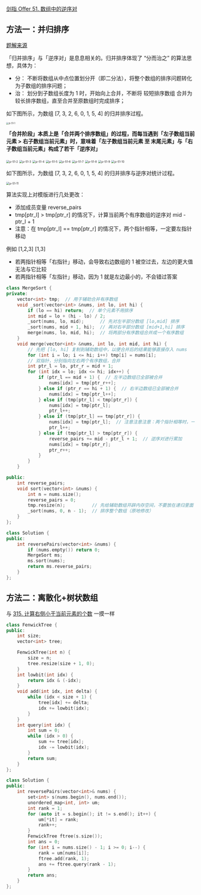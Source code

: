 [剑指 Offer 51. 数组中的逆序对](https://leetcode-cn.com/problems/shu-zu-zhong-de-ni-xu-dui-lcof/)

## 方法一：并归排序

[题解来源](https://leetcode-cn.com/problems/shu-zu-zhong-de-ni-xu-dui-lcof/solution/jian-zhi-offer-51-shu-zu-zhong-de-ni-xu-pvn2h/)

「归并排序」与「逆序对」是息息相关的。归并排序体现了 “分而治之” 的算法思想，具体为：

- 分： 不断将数组从中点位置划分开（即二分法），将整个数组的排序问题转化为子数组的排序问题；
- 治： 划分到子数组长度为 1 时，开始向上合并，不断将 较短排序数组 合并为 较长排序数组，直至合并至原数组时完成排序；

如下图所示，为数组 [7, 3, 2, 6, 0, 1, 5, 4] 的归并排序过程。

<img src="../doc/jz-51-1.png" alt="jz-51-1" style="zoom:40%;" />

**「合并阶段」本质上是「合并两个排序数组」的过程，而每当遇到「左子数组当前元素 > 右子数组当前元素」时，意味着「左子数组当前元素 至 末尾元素」与「右子数组当前元素」构成了若干「逆序对」**

<img src="../doc/jz-51-2.png" alt="jz-51-2" style="zoom:50%;" />

<img src="../doc/jz-51-3.png" alt="jz-51-3" style="zoom:50%;" />

<img src="../doc/jz-51-4.png" alt="jz-51-4" style="zoom:50%;" />

<img src="../doc/jz-51-5.png" alt="jz-51-5" style="zoom:50%;" />

<img src="../doc/jz-51-6.png" alt="jz-51-6" style="zoom:50%;" />

<img src="../doc/jz-51-7.png" alt="jz-51-7" style="zoom:50%;" />

<img src="../doc/jz-51-8.png" alt="jz-51-8" style="zoom:50%;" />

<img src="../doc/jz-51-9.png" alt="jz-51-9" style="zoom:50%;" />

<img src="../doc/jz-51-10.png" alt="jz-51-10" style="zoom:50%;" />

如下图所示，为数组 [7, 3, 2, 6, 0, 1, 5, 4] 的归并排序与逆序对统计过程。

<img src="../doc/jz-51-11.png" alt="jz-51-11" style="zoom:50%;" />



算法实现上对模版进行几处更改：

- 添加成员变量 reverse_pairs
- tmp[ptr_l] > tmp[ptr_r] 的情况下，计算当前两个有序数组的逆序对 mid - ptr_l + 1
- 注意：在 tmp[ptr_l] == tmp[ptr_r] 的情况下，两个指针相等，一定要左指针移动

例如 [1,2,3] [1,3]

- 若两指针相等「右指针」移动，会导致右边数组的 1 被空过去，左边的更大值无法与它比较
- 若两指针相等「左指针」移动，因为 1 就是左边最小的，不会错过答案

```c++
class MergeSort {
private:
    vector<int> tmp;  // 用于辅助合并有序数组
    void _sort(vector<int> &nums, int lo, int hi) {
        if (lo == hi) return;  // 单个元素不用排序
        int mid = lo + (hi - lo) / 2;
        _sort(nums, lo, mid);      // 先对左半部分数组 [lo,mid] 排序
        _sort(nums, mid + 1, hi);  // 再对右半部分数组 [mid+1,hi] 排序
        merge(nums, lo, mid, hi);  // 将两部分有序数组合并成一个有序数组
    }
    void merge(vector<int> &nums, int lo, int mid, int hi) {
        // 先把 [lo, hi] 复制到辅助数组中，以便合并后的结果能够直接存入 nums
        for (int i = lo; i <= hi; i++) tmp[i] = nums[i];
        // 双指针，分别指向左右两个有序数组，合并
        int ptr_l = lo, ptr_r = mid + 1;
        for (int idx = lo; idx <= hi; idx++) {
            if (ptr_l == mid + 1) {  // 左半边数组已全部被合并
                nums[idx] = tmp[ptr_r++];
            } else if (ptr_r == hi + 1) {  // 右半边数组已全部被合并
                nums[idx] = tmp[ptr_l++];
            } else if (tmp[ptr_l] < tmp[ptr_r]) {
                nums[idx] = tmp[ptr_l];
                ptr_l++;
            } else if (tmp[ptr_l] == tmp[ptr_r]) {
                nums[idx] = tmp[ptr_l];  // 注意注意注意：两个指针相等时，一定要左指针移动
                ptr_l++;
            } else if (tmp[ptr_l] > tmp[ptr_r]) {
                reverse_pairs += mid - ptr_l + 1;  // 逆序对进行累加
                nums[idx] = tmp[ptr_r];
                ptr_r++;
            }
        }
    }

public:
    int reverse_pairs;
    void sort(vector<int> &nums) {
        int n = nums.size();
        reverse_pairs = 0;
        tmp.resize(n);          // 先给辅助数组开辟内存空间，不要放在递归里面
        _sort(nums, 0, n - 1);  // 排序整个数组（原地修改）
    }
};

class Solution {
public:
    int reversePairs(vector<int> &nums) {
        if (nums.empty()) return 0;
        MergeSort ms;
        ms.sort(nums);
        return ms.reverse_pairs;
    }
};
```

## 方法二：离散化+树状数组

与 [315. 计算右侧小于当前元素的个数](https://leetcode-cn.com/problems/count-of-smaller-numbers-after-self/solution/shu-zhuang-shu-zu-c-python-by-dodo_1202-igmr/) 一摸一样

```c++
class FenwickTree {
public:
    int size;
    vector<int> tree;

    FenwickTree(int n) {
        size = n;
        tree.resize(size + 1, 0);
    }
    int lowbit(int idx) {
        return idx & (-idx);
    }
    void add(int idx, int delta) {
        while (idx < size + 1) {
            tree[idx] += delta;
            idx += lowbit(idx);
        }
    }
    int query(int idx) {
        int sum = 0;
        while (idx > 0) {
            sum += tree[idx];
            idx -= lowbit(idx);
        }
        return sum;
    }
};

class Solution {
public:
    int reversePairs(vector<int>& nums) {
        set<int> s(nums.begin(), nums.end());
        unordered_map<int, int> um;
        int rank = 1;
        for (auto it = s.begin(); it != s.end(); it++) {
            um[*it] = rank;
            rank++;
        }
        FenwickTree ftree(s.size());
        int ans = 0;
        for (int i = nums.size() - 1; i >= 0; i--) {
            rank = um[nums[i]];
            ftree.add(rank, 1);
            ans += ftree.query(rank - 1);
        }
        return ans;
    }
};
```

